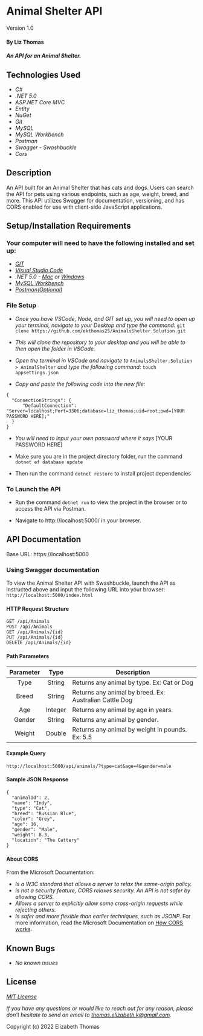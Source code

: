 # Animal Shelter API
Version 1.0

#### By Liz Thomas

#### _An API for an Animal Shelter._

## Technologies Used

* _C#_
* _.NET 5.0_
* _ASP.NET Core MVC_
* _Entity_
* _NuGet_
* _Git_
* _MySQL_
* _MySQL Workbench_
* _Postman_
* _Swagger - Swashbuckle_
* _Cors_


## Description
An API built for an Animal Shelter that has cats and dogs. Users can search the API for pets using various endpoints, such as age, weight, breed, and more. This API utilizes Swagger for documentation, versioning, and has CORS enabled for use with client-side JavaScript applications.

## Setup/Installation Requirements

### Your computer will need to have the following installed and set up:
* _[GIT](https://docs.github.com/en/get-started/quickstart/set-up-git)_
* _[Visual Studio Code](https://code.visualstudio.com/download)_
* _.NET 5.0 - [Mac](https://dotnet.microsoft.com/download/dotnet/thank-you/sdk-5.0.401-macos-x64-installer) or [Windows](https://dotnet.microsoft.com/download/dotnet/thank-you/sdk-5.0.401-windows-x64-installer)_
* _[MySQL Workbench](https://dev.mysql.com/downloads/file/?id=484391)_
* _[Postman(Optional)](https://www.postman.com/downloads/)_

### File Setup

* _Once you have VSCode, Node, and GIT set up, you will need to open up your terminal, navigate to your Desktop and type the command:_
`git clone https://github.com/ekthomas25/AnimalsShelter.Solution.git`

* _This will clone the repository to your desktop and you will be able to then open the folder in VSCode._
* _Open the terminal in VSCode and navigate to_ `AnimalsShelter.Solution > AnimalShelter` _and type the following command:_ `touch appsettings.json`
* _Copy and paste the following code into the new file:_
```
{
  "ConnectionStrings": {
      "DefaultConnection": "Server=localhost;Port=3306;database=liz_thomas;uid=root;pwd=[YOUR PASSWORD HERE];"
  }
}
```
* _You will need to input your own password where it says_ [YOUR PASSWORD HERE]

* Make sure you are in the project directory folder, run the command `dotnet ef database update`
* Then run the command `dotnet restore` to install project dependencies

### To Launch the API
* Run the command `dotnet run` to view the project in the browser or to access the API via Postman.

* Navigate to http://localhost:5000/ in your browser.

## API Documentation

Base URL: https://localhost:5000

### Using Swagger documentation

To view the Animal Shelter API with Swashbuckle, launch the API as instructed above and input the following URL into your browser: `http://localhost:5000/index.html`

#### HTTP Request Structure

```
GET /api/Animals
POST /api/Animals
GET /api/Animals/{id}
PUT /api/Animals/{id}
DELETE /api/Animals/{id}
```

#### Path Parameters
|Parameter|Type|Description|
| :---: | :---: | --- |
| Type | String | Returns any animal by type. Ex: Cat or Dog |
| Breed | String | Returns any animal by breed. Ex: Australian Cattle Dog |
| Age | Integer | Returns any animal by age in years. |
| Gender | String | Returns any animal by gender. |
| Weight | Double | Returns any animal by weight in pounds. Ex: 5.5 |

#### Example Query
```
http://localhost:5000/api/animals/?type=cat&age=4&gender=male
```

#### Sample JSON Response
```
{
  "animalId": 2,
  "name": "Indy",
  "type": "Cat",
  "breed": "Russian Blue",
  "color": "Grey",
  "age": 16,
  "gender": "Male",
  "weight": 8.3,
  "location": "The Cattery"
}
```
#### About CORS

From the Microsoft Documentation:
- _Is a W3C standard that allows a server to relax the same-origin policy._
- _Is not a security feature, CORS relaxes security. An API is not safer by allowing CORS._
- _Allows a server to explicitly allow some cross-origin requests while rejecting others._
- _Is safer and more flexible than earlier techniques, such as JSONP._
For more information, read the Microsoft Documentation on [How CORS works](https://docs.microsoft.com/en-us/aspnet/core/security/cors?view=aspnetcore-2.2#how-cors).


## Known Bugs

* _No known issues_

## License
_[MIT License](https://opensource.org/licenses/MIT)_

_If you have any questions or would like to reach out for any reason, please don't hesitate to send an email to [thomas.elizabeth.k@gmail.com](mailto:thomas.elizabeth.k@gmail.com)._

Copyright (c) 2022 Elizabeth Thomas